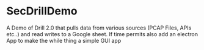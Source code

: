 # SecDrillDemo
A Demo of Drill 2.0 that pulls data from various sources (PCAP Files, APIs etc..) and read writes to a Google sheet. If time permits also add an electron App to make the while thing a simple GUI app
